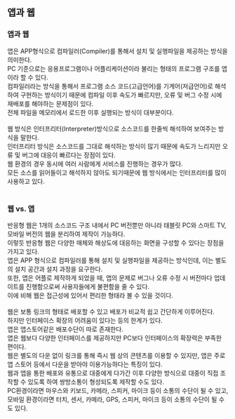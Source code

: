 <h2>앱과 웹</h2>
<h3>앱과 웹</h3>
앱은 APP형식으로 컴파일러(Compiler)를 통해서 설치 및 실행파일을 제공하는 방식을 의미한다. <br>
PC 기준으로는 응용프로그램이나 어플리케이션이라 불리는 형태의 프로그램 구조를 앱이라 할 수 있다. <br>
컴파일러라는 방식을 통해서 프로그램 소스 코드(고급언어)를 기계어(저급언어)로 해석하여 구현하는 방식이기 때문에 컴파일 이후 속도가 빠르지만, 오류 및 버그 수정 시에 재배포를 해야하는 문제점이 있다. <br>
전체 파일을 메모리에서 로드한 이후 실행되는 방식이 대부분이다. <br>
<br>
웹 방식은 인터프리터(Interpreter)방식으로 소스코드를 한줄씩 해석하여 보여주는 방식을 말한다. <br>
인터프리터 방식은 소스코드를 그대로 해석하는 방식이 많기 때문에 속도가 느리지만 오류 및 버그에 대응이 빠르다는 장점이 있다. <br>
웹 환경의 경우 동시에 여러 사람에게 서비스를 진행하는 경우가 많다. <br>
모든 소스를 읽어들이고 해석하지 않아도 되기때문에 웹 방식에서는 인터프리터를 많이 사용하고 있다. <br>
<br>
<h3>웹 vs. 앱</h3>
반응형 웹은 1개의 소스코드 구조 내에서 PC 버전뿐만 아니라 태블릿 PC와 스마트 TV, 모바일 버전의 웹을 분리하여 제작이 가능하다. <br>
이렇듯 반응형 웹은 다양한 매체와 해상도에 대응하는 화면을 구성할 수 있다는 장점을 가지고 있다. <br>
앱은 APP 형식으로 컴파일러를 통해 설치 및 실행파일을 제공하는 방식인데, 이는 별도의 설치 공간과 설치 과정을 요구한다. <br>
또한, 앱은 어플로 제작하게 되었을 때, 앱의 문제로 버그나 오류 수정 시 버전마다 업데이트를 진행함으로써 사용자들에게 불편함을 줄 수 있다. <br>
이에 비해 웹은 접근성에 있어서 편리한 형태라 볼 수 있을 것이다. <br>
<br>
웹은 보통 링크의 형태로 배포할 수 있고 배포가 비교적 쉽고 간단하게 이루어진다. <br>
하지만 인터페이스 확장의 어려움이 있다는 등의 한계가 있다. <br>
앱은 앱스토어같은 배포수단이 따로 존재한다. <br>
앱은 웹보다 다양한 인터페이스를 제공하지만 PC보다 인터페이스의 확장력은 부족한 편이다. <br>
웹은 별도의 다운 없이 링크를 통해 즉시 웹 상의 콘텐츠를 이용할 수 있지만, 앱은 주로 앱 스토어 등에서 다운을 받아야 이용가능하다는 특징이 있다. <br>
웹과 앱을 통한 배포와 유통으로 대중에게 다가간 이후 다양한 방식으로 대중이 직접 조작할 수 있도록 하여 쌍방소통이 형성되도록 제작할 수도 있다. <br>
PC환경이라면 마우스와 키보드, 카메라, 스피커, 마이크 등이 소통의 수단이 될 수 있고, 모바일 환경이라면 터치, 센서, 카메라, GPS, 스피커, 마이크 등이 소통의 수단이 될 수도 있다. <br>
